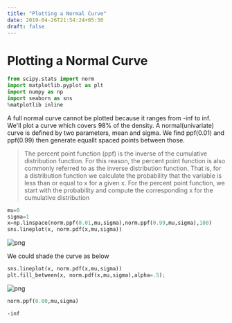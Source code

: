```yaml
---
title: "Plotting a Normal Curve"
date: 2019-04-26T21:54:24+05:30
draft: false
---
```

# Plotting a Normal Curve


```python
from scipy.stats import norm
import matplotlib.pyplot as plt
import numpy as np
import seaborn as sns
%matplotlib inline
```

A full normal curve cannot be plotted because it ranges from -inf to inf. We'll plot a curve which covers 98% of the density.
A normal(univariate) curve is defined by two parameters, mean and sigma. We find ppf(0.01) and ppf(0.99) then generate equallt spaced points between those.

>The percent point function (ppf) is the inverse of the cumulative distribution function. For this reason, the percent point function is also commonly referred to as the inverse distribution function. That is, for a distribution function we calculate the probability that the variable is less than or equal to x for a given x. For the percent point function, we start with the probability and compute the corresponding x for the cumulative distribution




```python
mu=0
sigma=1
x=np.linspace(norm.ppf(0.01,mu,sigma),norm.ppf(0.99,mu,sigma),100)
sns.lineplot(x, norm.pdf(x,mu,sigma))
```


![png](plotting_a_normal_curve_4_0.png)


We could shade the curve as below


```python
sns.lineplot(x, norm.pdf(x,mu,sigma))
plt.fill_between(x, norm.pdf(x,mu,sigma),alpha=.5);
```


![png](plotting_a_normal_curve_6_0.png)



```python
norm.ppf(0.00,mu,sigma)
```




    -inf




```python

```
